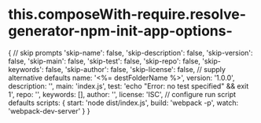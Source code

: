 # this.composeWith-require.resolve-generator-npm-init-app-options-
{   // skip prompts   'skip-name': false,   'skip-description': false,   'skip-version': false,   'skip-main': false,   'skip-test': false,   'skip-repo': false,   'skip-keywords': false,   'skip-author': false,   'skip-license': false,     // supply alternative defaults   name: '&lt;%= destFolderName %>',   version: '1.0.0',   description: '',   main: 'index.js',   test: 'echo "Error: no test specified" &amp;&amp; exit 1',   repo: '',   keywords: [],   author: '',   license: 'ISC',     // configure run script defaults   scripts: {     start: 'node dist/index.js',     build: 'webpack -p',     watch: 'webpack-dev-server'   } }
